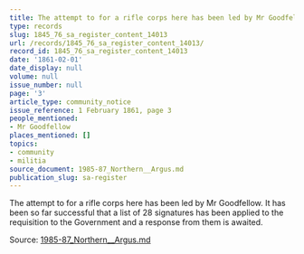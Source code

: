 ```yaml
---
title: The attempt to for a rifle corps here has been led by Mr Goodfellow
type: records
slug: 1845_76_sa_register_content_14013
url: /records/1845_76_sa_register_content_14013/
record_id: 1845_76_sa_register_content_14013
date: '1861-02-01'
date_display: null
volume: null
issue_number: null
page: '3'
article_type: community_notice
issue_reference: 1 February 1861, page 3
people_mentioned:
- Mr Goodfellow
places_mentioned: []
topics:
- community
- militia
source_document: 1985-87_Northern__Argus.md
publication_slug: sa-register
---
```


The attempt to for a rifle corps here has been led by Mr Goodfellow.  It has been so far successful that a list of 28 signatures has been applied to the requisition to the Government and a response from them is awaited.

Source: [1985-87_Northern__Argus.md](/downloads/markdown/1985-87_Northern__Argus.md)
